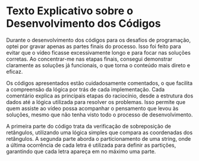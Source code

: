 # Texto Explicativo sobre o Desenvolvimento dos Códigos

Durante o desenvolvimento dos códigos para os desafios de programação, optei por gravar apenas as partes finais do processo. Isso foi feito para evitar que o vídeo ficasse excessivamente longo e para focar nas soluções corretas. Ao concentrar-me nas etapas finais, consegui demonstrar claramente as soluções já funcionais, o que torna o conteúdo mais direto e eficaz.

Os códigos apresentados estão cuidadosamente comentados, o que facilita a compreensão da lógica por trás de cada implementação. Cada comentário explica as principais etapas do raciocínio, desde a estrutura dos dados até a lógica utilizada para resolver os problemas. Isso permite que quem assiste ao vídeo possa acompanhar o pensamento que levou às soluções, mesmo que não tenha visto todo o processo de desenvolvimento.

A primeira parte do código trata da verificação de sobreposição de retângulos, utilizando uma lógica simples que compara as coordenadas dos retângulos. A segunda parte aborda o particionamento de uma string, onde a última ocorrência de cada letra é utilizada para definir as partições, garantindo que cada letra apareça em no máximo uma parte.
